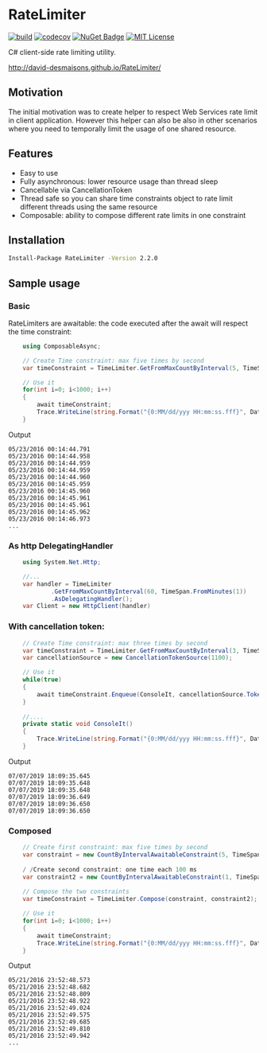 # RateLimiter

[![build](https://img.shields.io/appveyor/ci/David-Desmaisons/RateLimiter.svg)](https://ci.appveyor.com/project/David-Desmaisons/RateLimiter)
[![codecov](https://codecov.io/gh/David-Desmaisons/RateLimiter/branch/master/graph/badge.svg)](https://codecov.io/gh/David-Desmaisons/RateLimiter)
[![NuGet Badge](https://buildstats.info/nuget/RateLimiter)](https://www.nuget.org/packages/RateLimiter/)
[![MIT License](https://img.shields.io/github/license/David-Desmaisons/RateLimiter.svg)](https://github.com/David-Desmaisons/RateLimiter/blob/master/LICENSE)

C# client-side rate limiting utility.

http://david-desmaisons.github.io/RateLimiter/

## Motivation
The initial motivation was to create helper to respect Web Services rate limit in client application.
However this helper can also be also in other scenarios where you need to temporally limit the usage of one shared resource.

## Features
* Easy to use
* Fully asynchronous: lower resource usage than thread sleep
* Cancellable via CancellationToken
* Thread safe so you can share time constraints object to rate limit different threads using the same resource
* Composable: ability to compose different rate limits in one constraint

## Installation
```bash
Install-Package RateLimiter -Version 2.2.0
```

## Sample usage

### Basic

RateLimiters are awaitable: the code executed after the await will respect the time constraint:


```C#
    using ComposableAsync;

    // Create Time constraint: max five times by second
    var timeConstraint = TimeLimiter.GetFromMaxCountByInterval(5, TimeSpan.FromSeconds(1));

    // Use it
    for(int i=0; i<1000; i++)
    {
        await timeConstraint;
        Trace.WriteLine(string.Format("{0:MM/dd/yyy HH:mm:ss.fff}", DateTime.Now));
    }
```

Output
```
05/23/2016 00:14:44.791
05/23/2016 00:14:44.958
05/23/2016 00:14:44.959
05/23/2016 00:14:44.959
05/23/2016 00:14:44.960
05/23/2016 00:14:45.959
05/23/2016 00:14:45.960
05/23/2016 00:14:45.961
05/23/2016 00:14:45.961
05/23/2016 00:14:45.962
05/23/2016 00:14:46.973
...
```

### As http DelegatingHandler

```C#
    using System.Net.Http;

    //...
    var handler = TimeLimiter
            .GetFromMaxCountByInterval(60, TimeSpan.FromMinutes(1))
            .AsDelegatingHandler();
    var Client = new HttpClient(handler)
```

### With cancellation token:

```C#
    // Create Time constraint: max three times by second
    var timeConstraint = TimeLimiter.GetFromMaxCountByInterval(3, TimeSpan.FromSeconds(1));
    var cancellationSource = new CancellationTokenSource(1100);

    // Use it
    while(true)
    {
        await timeConstraint.Enqueue(ConsoleIt, cancellationSource.Token);
    }
    
    //....
    private static void ConsoleIt()
    {
        Trace.WriteLine(string.Format("{0:MM/dd/yyy HH:mm:ss.fff}", DateTime.Now));
    }

```

Output
```
07/07/2019 18:09:35.645
07/07/2019 18:09:35.648
07/07/2019 18:09:35.648
07/07/2019 18:09:36.649
07/07/2019 18:09:36.650
07/07/2019 18:09:36.650
```


### Composed

```C#
    // Create first constraint: max five times by second
    var constraint = new CountByIntervalAwaitableConstraint(5, TimeSpan.FromSeconds(1));
    
    / /Create second constraint: one time each 100 ms
    var constraint2 = new CountByIntervalAwaitableConstraint(1, TimeSpan.FromMilliseconds(100));
    
    // Compose the two constraints
    var timeConstraint = TimeLimiter.Compose(constraint, constraint2);

    // Use it
    for(int i=0; i<1000; i++)
    {
        await timeConstraint;
        Trace.WriteLine(string.Format("{0:MM/dd/yyy HH:mm:ss.fff}", DateTime.Now));
    }       
```

Output
```
05/21/2016 23:52:48.573
05/21/2016 23:52:48.682
05/21/2016 23:52:48.809
05/21/2016 23:52:48.922
05/21/2016 23:52:49.024
05/21/2016 23:52:49.575
05/21/2016 23:52:49.685
05/21/2016 23:52:49.810
05/21/2016 23:52:49.942
...
```
